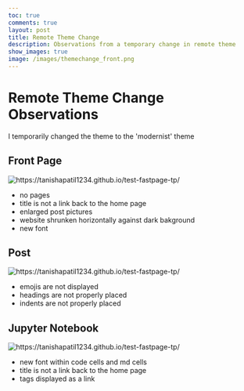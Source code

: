 ```yaml
---
toc: true
comments: true
layout: post
title: Remote Theme Change
description: Observations from a temporary change in remote theme
show_images: true
image: /images/themechange_front.png
---
```

# Remote Theme Change Observations 
I temporarily changed the theme to the 'modernist' theme
## Front Page
![]({{site.baseurl}}/images/themechange_front.png "https://tanishapatil1234.github.io/test-fastpage-tp/")
- no pages
- title is not a link back to the home page
- enlarged post pictures
- website shrunken horizontally against dark bakground
- new font
## Post
![]({{site.baseurl}}/images/themechange_post.png "https://tanishapatil1234.github.io/test-fastpage-tp/")
- emojis are not displayed
- headings are not properly placed
- indents are not properly placed
## Jupyter Notebook
![]({{site.baseurl}}/images/themechange_notebook.png "https://tanishapatil1234.github.io/test-fastpage-tp/")
- new font within code cells and md cells
- title is not a link back to the home page
- tags displayed as a link
